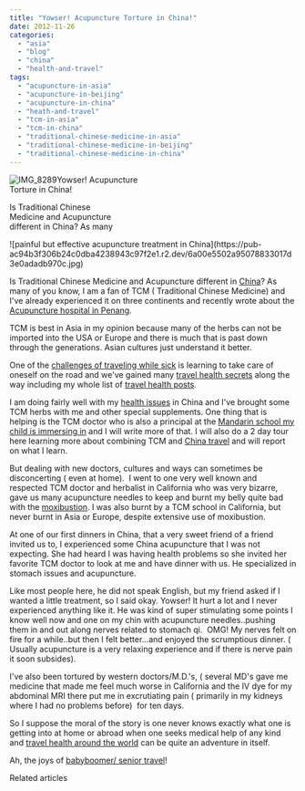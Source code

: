 ```yaml
---
title: "Yowser! Acupuncture Torture in China!"
date: 2012-11-26
categories: 
  - "asia"
  - "blog"
  - "china"
  - "health-and-travel"
tags: 
  - "acupuncture-in-asia"
  - "acupuncture-in-beijing"
  - "acupuncture-in-china"
  - "heath-and-travel"
  - "tcm-in-asia"
  - "tcm-in-china"
  - "traditional-chinese-medicine-in-asia"
  - "traditional-chinese-medicine-in-beijing"
  - "traditional-chinese-medicine-in-china"
---
```


![IMG_8289](https://pub-ac94b3f306b24c0dba4238943c97f2e1.r2.dev/6a00e5502a95078833017ee55fe894970d.jpg)Yowser! Acupuncture  
Torture in China!  
  
Is Traditional Chinese  
Medicine and Acupuncture  
different in China? As many

<!--more--> ![painful but effective acupuncture treatment in China](https://pub-ac94b3f306b24c0dba4238943c97f2e1.r2.dev/6a00e5502a95078833017d3e0adadb970c.jpg)  
  
  
Is Traditional Chinese Medicine and Acupuncture different in [China](https://pub-ac94b3f306b24c0dba4238943c97f2e1.r2.dev/2012/11/china-parks-and-martial-arts.html#more "china health and fitness")? As many of you know, I am a fan of TCM ( Traditional Chinese Medicine) and I've already experienced it on three continents and recently wrote about the [Acupuncture hospital in Penang](https://pub-ac94b3f306b24c0dba4238943c97f2e1.r2.dev/2012/10/traditional-chinese-medicine-in-asia.html "acupuncture hospital in Penang").  
  
TCM is best in Asia in my opinion because many of the herbs can not be imported into the USA or Europe and there is much that is past down through the generations. Asian cultures just understand it better.  
  
One of the [challenges of traveling while sick](https://pub-ac94b3f306b24c0dba4238943c97f2e1.r2.dev/2012/10/traveling-while-sick-or-with-health-medical-challenges.html "traveling when sick") is learning to take care of oneself on the road and we've gained many [travel health secrets](https://pub-ac94b3f306b24c0dba4238943c97f2e1.r2.dev/2011/09/travel-health-secrets-for-long-term-digital-nomads.html "travel health secrets") along the way including my whole list of [travel health posts](https://pub-ac94b3f306b24c0dba4238943c97f2e1.r2.dev/health-and-travel/ "travel health posts").  
  
I am doing fairly well with my [health issues](https://pub-ac94b3f306b24c0dba4238943c97f2e1.r2.dev/2012/04/health-organic-raw-foods-and-travel.html#more "health issues") in China and I've brought some TCM herbs with me and other special supplements. One thing that is helping is the TCM doctor who is also a principal at the [Mandarin school my child is immersing in](https://pub-ac94b3f306b24c0dba4238943c97f2e1.r2.dev/2012/11/mandarin-immersion-in-china.html "traditional Chinese school in China") and I will write more of that. I will also do a 2 day tour here learning more about combining TCM and [China travel](https://pub-ac94b3f306b24c0dba4238943c97f2e1.r2.dev/2012/11/china-travel-in-the-autumn.html "china travel or vacation") and will report on what I learn.  
  
But dealing with new doctors, cultures and ways can sometimes be disconcerting ( even at home).  I went to one very well known and respected TCM doctor and herbalist in California who was very bizarre, gave us many acupuncture needles to keep and burnt my belly quite bad with the [moxibustion](http://en.wikipedia.org/wiki/Moxibustion "moxibustion"). I was also burnt by a TCM school in California, but never burnt in Asia or Europe, despite extensive use of moxibustion.  
  
At one of our first dinners in China, that a very sweet friend of a friend invited us to, I experienced some China acupuncture that I was not expecting. She had heard I was having health problems so she invited her favorite TCM doctor to look at me and have dinner with us. He specialized in stomach issues and acupuncture.  
  
Like most people here, he did not speak English, but my friend asked if I wanted a little treatment, so I said okay. Yowser! It hurt a lot and I never experienced anything like it. He was kind of super stimulating some points I know well now and one on my chin with acupuncture needles..pushing them in and out along nerves related to stomach qi.  OMG! My nerves felt on fire for a while..but then I felt better...and enjoyed the scrumptious dinner. ( Usually acupuncture is a very relaxing experience and if there is nerve pain it soon subsides).  
  
I've also been tortured by western doctors/M.D.'s, ( several MD's gave me medicine that made me feel much worse in California and the IV dye for my abdominal MRI there put me in excrutiating pain ( primarily in my kidneys where I had no problems before)  for ten days.  
  
So I suppose the moral of the story is one never knows exactly what one is getting into at home or abroad when one seeks medical help of any kind and [travel health around the world](https://pub-ac94b3f306b24c0dba4238943c97f2e1.r2.dev/2012/07/penang-best-hospitals-great-health-care-at-low-cost.html "travel health around the world") can be quite an adventure in itself.  
  
Ah, the joys of [babyboomer/ senior travel](https://pub-ac94b3f306b24c0dba4238943c97f2e1.r2.dev/2010/06/early-retirement-perpetual-travel-radical-early-retirement-with-kids-rtw-family-travel-multiyear.html "baby boomer travel and senior travel")!  
  
  

Related articles

